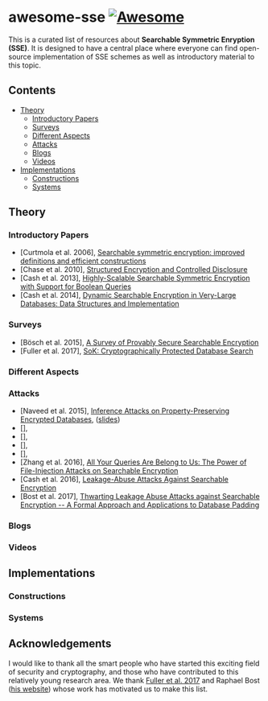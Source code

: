 # awesome-sse [![Awesome](https://cdn.rawgit.com/sindresorhus/awesome/d7305f38d29fed78fa85652e3a63e154dd8e8829/media/badge.svg)](https://github.com/sindresorhus/awesome)

This is a curated list of resources about **Searchable Symmetric Enryption (SSE)**. It is designed to have a central place where everyone can find open-source implementation of SSE schemes as well as introductory material to this topic.

## Contents

- [Theory](#theory)
	- [Introductory Papers](#introductory-papers)
	- [Surveys](#surveys)
	- [Different Aspects](#different-aspects)
	- [Attacks](#attacks)
	- [Blogs](#blogs)
	- [Videos](#videos)
- [Implementations](#implementations)  
  	- [Constructions](#constructions)
	- [Systems](#systems)


## Theory

### Introductory Papers

- [Curtmola et al. 2006], [Searchable symmetric encryption: improved definitions and efficient constructions](https://eprint.iacr.org/2006/210.pdf)
- [Chase et al. 2010], [Structured Encryption and Controlled Disclosure](https://www.iacr.org/archive/asiacrypt2010/6477581/6477581.pdf)
- [Cash et al. 2013], [Highly-Scalable Searchable Symmetric Encryption with Support for Boolean Queries](https://eprint.iacr.org/2013/169.pdf)
- [Cash et al. 2014], [Dynamic Searchable Encryption in Very-Large Databases: Data Structures and Implementation](https://eprint.iacr.org/2014/853.pdf)

### Surveys

- [Bösch et al. 2015], [A Survey of Provably Secure Searchable Encryption](https://dl.acm.org/citation.cfm?id=2636328)
- [Fuller et al. 2017], [SoK: Cryptographically Protected Database Search](https://arxiv.org/abs/1703.02014)

### Different Aspects


### Attacks

- [Naveed et al. 2015], [Inference Attacks on Property-Preserving Encrypted Databases](https://cs.brown.edu/~seny/pubs/edb.pdf), ([slides](https://rwc.iacr.org/2016/Slides/rwc16-wright.pdf))
- [], []()
- [], []()
- [], []()
- [], []()
- [Zhang et al. 2016], [All Your Queries Are Belong to Us: The Power of File-Injection Attacks on Searchable Encryption](https://eprint.iacr.org/2016/172)
- [Cash et al. 2016], [Leakage-Abuse Attacks Against Searchable Encryption](https://eprint.iacr.org/2016/718)
- [Bost et al. 2017], [Thwarting Leakage Abuse Attacks against Searchable Encryption -- A Formal Approach and Applications to Database Padding](https://eprint.iacr.org/2017/1060)

### Blogs


### Videos


## Implementations


### Constructions


### Systems


## Acknowledgements
I would like to thank all the smart people who have started this exciting field of security and cryptography, and those who have contributed to this relatively young research area. We thank [Fuller et al. 2017](https://arxiv.org/abs/1703.02014) and Raphael Bost ([his website](https://raphael.bost.fyi/se_references/)) whose work has motivated us to make this list.

